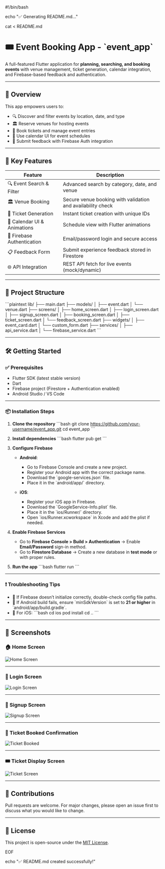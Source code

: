 #!/bin/bash

echo "✅ Generating README.md..."

cat <<EOF > README.md
# 🎟️ Event Booking App - \`event_app\`

A full-featured Flutter application for **planning, searching, and booking events** with venue management, ticket generation, calendar integration, and Firebase-based feedback and authentication.

---

## 📲 Overview

This app empowers users to:

- 🔍 Discover and filter events by location, date, and type  
- 🏛️ Reserve venues for hosting events  
- 🎫 Book tickets and manage event entries  
- 📆 Use calendar UI for event schedules  
- 📝 Submit feedback with Firebase Auth integration

---

## 🚀 Key Features

| Feature                        | Description |
|-------------------------------|-------------|
| 🔍 Event Search & Filter       | Advanced search by category, date, and venue |
| 🏛️ Venue Booking               | Secure venue booking with validation and availability check |
| 🎫 Ticket Generation           | Instant ticket creation with unique IDs |
| 📆 Calendar UI & Animations    | Schedule view with Flutter animations |
| 🔐 Firebase Authentication     | Email/password login and secure access |
| 📋 Feedback Form               | Submit experience feedback stored in Firestore |
| 🌐 API Integration             | REST API fetch for live events (mock/dynamic) |

---

## 📂 Project Structure

\`\`\`plaintext
lib/
├── main.dart
├── models/
│   ├── event.dart
│   └── venue.dart
├── screens/
│   ├── home_screen.dart
│   ├── login_screen.dart
│   ├── signup_screen.dart
│   ├── booking_screen.dart
│   ├── ticket_screen.dart
│   └── feedback_screen.dart
├── widgets/
│   ├── event_card.dart
│   └── custom_form.dart
├── services/
│   ├── api_service.dart
│   └── firebase_service.dart
\`\`\`

---

## 🛠️ Getting Started

### ✅ Prerequisites

- Flutter SDK (latest stable version)  
- Dart  
- Firebase project (Firestore + Authentication enabled)  
- Android Studio / VS Code  

---

### 📦 Installation Steps

1. **Clone the repository**
   \`\`\`bash
   git clone https://github.com/your-username/event_app.git
   cd event_app
   \`\`\`

2. **Install dependencies**
   \`\`\`bash
   flutter pub get
   \`\`\`

3. **Configure Firebase**

   - **Android**:
     - Go to Firebase Console and create a new project.
     - Register your Android app with the correct package name.
     - Download the \`google-services.json\` file.
     - Place it in the \`android/app/\` directory.

   - **iOS**:
     - Register your iOS app in Firebase.
     - Download the \`GoogleService-Info.plist\` file.
     - Place it in the \`ios/Runner/\` directory.
     - Open \`ios/Runner.xcworkspace\` in Xcode and add the plist if needed.

4. **Enable Firebase Services**

   - Go to **Firebase Console > Build > Authentication** → Enable **Email/Password** sign-in method.  
   - Go to **Firestore Database** → Create a new database in **test mode** or with proper rules.

5. **Run the app**
   \`\`\`bash
   flutter run
   \`\`\`

---

### ❗ Troubleshooting Tips

- 🔁 If Firebase doesn’t initialize correctly, double-check config file paths.
- 📱 If Android build fails, ensure \`minSdkVersion\` is set to **21 or higher** in \`android/app/build.gradle\`.
- 🍎 For iOS:
   \`\`\`bash
   cd ios
   pod install
   cd ..
   \`\`\`

---

## 📸 Screenshots

### 🏠 Home Screen  
![Home Screen](assets/screenshots/Home_screen.png)

---

### 🔐 Login Screen  
![Login Screen](assets/screenshots/Login_screen.png)

---

### 📝 Signup Screen  
![Signup Screen](assets/screenshots/Signup_screen.png)

---

### 🎫 Ticket Booked Confirmation  
![Ticket Booked](assets/screenshots/Ticket_booked.png)

---

### 🎟️ Ticket Display Screen  
![Ticket Screen](assets/screenshots/Ticket_screen.png)

---

## 🙌 Contributions

Pull requests are welcome. For major changes, please open an issue first to discuss what you would like to change.

---

## 📄 License

This project is open-source under the [MIT License](LICENSE).

EOF

echo "✅ README.md created successfully!"
